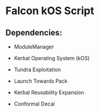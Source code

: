 # __Falcon kOS Script__

## **Dependencies:**
- ModuleManager

- Kerbal Operating System (kOS)

- Tundra Exploitation

- Launch Towards Pack

- Kerbal Reusability Expansion

- Conformal Decal

